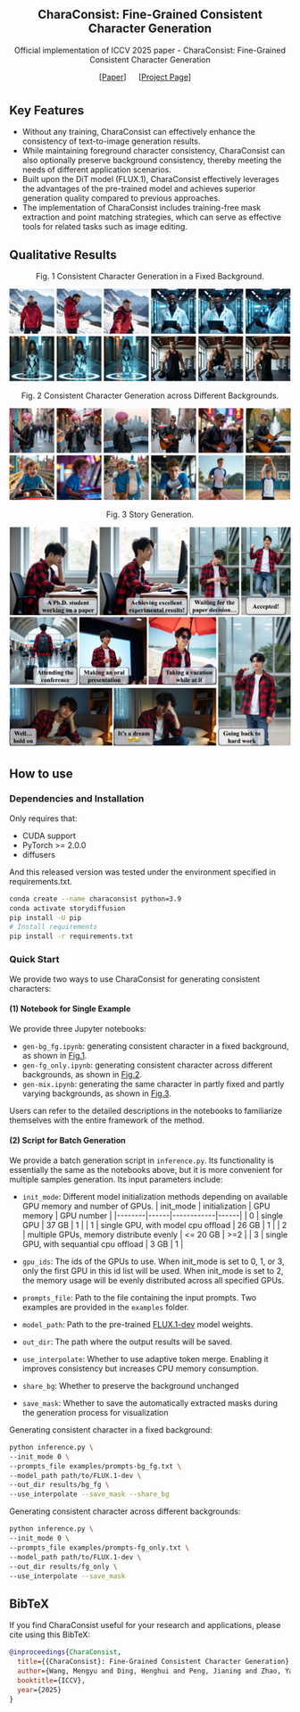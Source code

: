 <div align="center">

## CharaConsist: Fine-Grained Consistent Character Generation

Official implementation of ICCV 2025 paper - CharaConsist: Fine-Grained Consistent Character Generation

[[Paper](todo)] &emsp; [[Project Page](https://murray-wang.github.io/CharaConsist/)] &emsp; <br>
</div>

# 

## Key Features
- Without any training, CharaConsist can effectively enhance the consistency of text-to-image generation results.
- While maintaining foreground character consistency, CharaConsist can also optionally preserve background consistency, thereby meeting the needs of different application scenarios.
- Built upon the DiT model (FLUX.1), CharaConsist effectively leverages the advantages of the pre-trained model and achieves superior generation quality compared to previous approaches.
- The implementation of CharaConsist includes training-free mask extraction and point matching strategies, which can serve as effective tools for related tasks such as image editing.

## Qualitative Results
<div align="center">Fig. 1 Consistent Character Generation in a Fixed Background.</div>

<a name="fig1"></a>
![Consistent Character Generation in a Fixed Background.](docs/static/images/fg_bg-all.jpg)

<div align="center">Fig. 2 Consistent Character Generation across Different Backgrounds.</div>

<a name="fig2"></a>
![Consistent Character Generation across Different Backgrounds.](docs/static/images/fg_only-all.jpg)

<div align="center">Fig. 3 Story Generation.</div>

<a name="fig3"></a>
![Story Generation.](docs/static/images/story.jpg)

## How to use
### Dependencies and Installation
Only requires that:
- CUDA support
- PyTorch >= 2.0.0
- diffusers

And this released version was tested under the environment specified in requirements.txt.
```bash
conda create --name characonsist python=3.9
conda activate storydiffusion
pip install -U pip
# Install requirements
pip install -r requirements.txt
```

### Quick Start
We provide two ways to use CharaConsist for generating consistent characters:

#### (1) Notebook for Single Example
We provide three Jupyter notebooks: 
- `gen-bg_fg.ipynb`: generating consistent character in a fixed background, as shown in [Fig.1](#fig1).
- `gen-fg_only.ipynb`: generating consistent character across different backgrounds, as shown in [Fig.2](#fig2).
- `gen-mix.ipynb`: generating the same character in partly fixed and partly varying backgrounds, as shown in [Fig.3](#fig3).

Users can refer to the detailed descriptions in the notebooks to familiarize themselves with the entire framework of the method.


#### (2) Script for Batch Generation
We provide a batch generation script in `inference.py`. Its functionality is essentially the same as the notebooks above, but it is more convenient for multiple samples generation. Its input parameters include:

- `init_mode`: Different model initialization methods depending on available GPU memory and number of GPUs.
    | init_mode   | initialization | GPU memory   | GPU number  |
    |--------|------|------------|------|
    | 0   | single GPU   |   37 GB   | 1 |
    | 1   | single GPU, with model cpu offload   |  26 GB  | 1 |
    | 2   | multiple GPUs, memory distribute evenly    |  <= 20 GB | >=2 |
    | 3   | single GPU, with sequantial cpu offload   | 3 GB | 1 |

- `gpu_ids`: The ids of the GPUs to use. When init_mode is set to 0, 1, or 3, only the first GPU in this id list will be used. When init_mode is set to 2, the memory usage will be evenly distributed across all specified GPUs.
- `prompts_file`: Path to the file containing the input prompts. Two examples are provided in the `examples` folder.
- `model_path`: Path to the pre-trained [FLUX.1-dev](https://huggingface.co/black-forest-labs/FLUX.1-dev) model weights.
- `out_dir`: The path where the output results will be saved.
- `use_interpolate`: Whether to use adaptive token merge. Enabling it improves consistency but increases CPU memory consumption.
- `share_bg`: Whether to preserve the background unchanged
- `save_mask`: Whether to save the automatically extracted masks during the generation process for visualization

Generating consistent character in a fixed background:
```bash
python inference.py \
--init_mode 0 \
--prompts_file examples/prompts-bg_fg.txt \
--model_path path/to/FLUX.1-dev \
--out_dir results/bg_fg \
--use_interpolate --save_mask --share_bg
```

Generating consistent character across different backgrounds:
```bash
python inference.py \
--init_mode 0 \
--prompts_file examples/prompts-fg_only.txt \
--model_path path/to/FLUX.1-dev \
--out_dir results/fg_only \
--use_interpolate --save_mask
```

## BibTeX
If you find CharaConsist useful for your research and applications, please cite using this BibTeX:

```BibTeX
@inproceedings{CharaConsist,
  title={{CharaConsist}: Fine-Grained Consistent Character Generation},
  author={Wang, Mengyu and Ding, Henghui and Peng, Jianing and Zhao, Yao and Chen, Yunpeng and Wei, Yunchao},
  booktitle={ICCV},
  year={2025}
}
```
